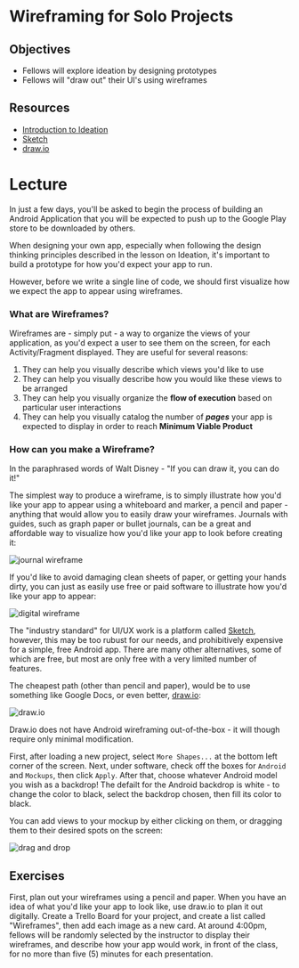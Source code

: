 # Wireframing for Solo Projects

## Objectives
* Fellows will explore ideation by designing prototypes
* Fellows will "draw out" their UI's using wireframes

## Resources
* [Introduction to Ideation](https://github.com/joinpursuit/Pursuit-Core-Android/blob/master/cohort_5.4/unit_05/05_04_introduction_to_ideation.md)
* [Sketch](https://www.sketchapp.com/)
* [draw.io](https://www.draw.io/)

# Lecture

In just a few days, you'll be asked to begin the process of building an Android Application that you will be expected to push up to the Google Play store to be downloaded by others.

When designing your own app, especially when following the design thinking principles described in the lesson on Ideation, it's important to build a prototype for how you'd expect your app to run.

However, before we write a single line of code, we should first visualize how we expect the app to appear using wireframes.

### What are Wireframes?

Wireframes are - simply put - a way to organize the views of your application, as you'd expect a user to see them on the screen, for each Activity/Fragment displayed. They are useful for several reasons:

1. They can help you visually describe which views you'd like to use
2. They can help you visually describe how you would like these views to be arranged
3. They can help you visually organize the **flow of execution** based on particular user interactions
4. They can help you visually catalog the number of ***pages*** your app is expected to display in order to reach **Minimum Viable Product**

### How can you make a Wireframe?

In the paraphrased words of Walt Disney - "If you can draw it, you can do it!"

The simplest way to produce a wireframe, is to simply illustrate how you'd like your app to appear using a whiteboard and marker, a pencil and paper - anything that would allow you to easily draw your wireframes. Journals with guides, such as graph paper or bullet journals, can be a great and affordable way to visualize how you'd like your app to look before creating it:

![journal wireframe](https://i.pinimg.com/736x/70/d6/d9/70d6d992165718d493c9931dfcecc6bf--wireframe-bullet-journal.jpg)

If you'd like to avoid damaging clean sheets of paper, or getting your hands dirty, you can just as easily use free or paid software to illustrate how you'd like your app to appear:

![digital wireframe](https://cdn.visual-paradigm.com/vpuml/tutorials/androidwireframe_screenshots/01_android_wireframes_samples.png)

The "industry standard" for UI/UX work is a platform called [Sketch](https://www.sketchapp.com/), however, this may be too rubust for our needs, and prohibitively expensive for a simple, free Android app. There are many other alternatives, some of which are free, but most are only free with a very limited number of features.

The cheapest path (other than pencil and paper), would be to use something like Google Docs, or even better, [draw.io](https://www.draw.io/):

![draw.io](https://github.com/joinpursuit/Pursuit-Core-Android/blob/master/cohort_5.4/unit_05/images/draw_io_wireframe.png)

Draw.io does not have Android wireframing out-of-the-box - it will though require only minimal modification.

First, after loading a new project, select `More Shapes...` at the bottom left corner of the screen. Next, under software, check off the boxes for `Android` and `Mockups`, then click `Apply`. After that, choose whatever Android model you wish as a backdrop! The defailt for the Android backdrop is white - to change the color to black, select the backdrop chosen, then fill its color to black.

You can add views to your mockup by either clicking on them, or dragging them to their desired spots on the screen:

![drag and drop](https://github.com/joinpursuit/Pursuit-Core-Android/blob/master/cohort_5.4/unit_05/images/android_mockup.png)

## Exercises

First, plan out your wireframes using a pencil and paper. When you have an idea of what you'd like your app to look like, use draw.io to plan it out digitally. Create a Trello Board for your project, and create a list called "Wireframes", then add each image as a new card. At around 4:00pm, fellows will be randomly selected by the instructor to display their wireframes, and describe how your app would work, in front of the class, for no more than five (5) minutes for each presentation.
